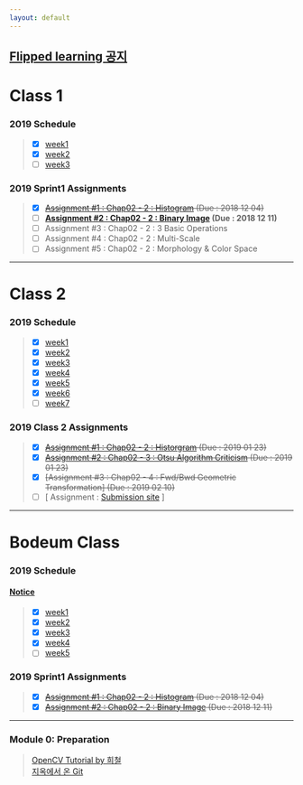 ```yaml
---
layout: default
---
```



## [Flipped learning 공지](./docs/admin.html)



# Class 1
### 2019 Schedule
>- [x] [week1](./docs/sprint1/week1.html)
>- [x] [week2](./docs/sprint1/week2.html)
>- [ ] [week3](./docs/sprint1/week3.html)

### 2019 Sprint1 Assignments  
>- [x] ~~[Assignment #1 : Chap02 - 2 : Histogram](./docs/assignments/assignment1.html) (Due : 2018 12 04)~~
>- [ ] **[Assignment #2 : Chap02 - 2 : Binary Image](./docs/assignments/assignment2.html) (Due : 2018 12 11)**
>- [ ] Assignment #3 : Chap02 - 2 : 3 Basic Operations
>- [ ] Assignment #4 : Chap02 - 2 : Multi-Scale
>- [ ] Assignment #5 : Chap02 - 2 : Morphology & Color Space

---

# Class 2
### 2019 Schedule
>- [x] [week1](./docs/class2/week1.html)
>- [x] [week2](./docs/class2/week2.html)
>- [x] [week3](./docs/class2/week3.html)
>- [x] [week4](./docs/class2/week4.html)  
>- [x] [week5](./docs/class2/week5.html)  
>- [x] [week6](./docs/class2/week6.html)
>- [ ] [week7](./docs/class2/week7.html)

### 2019 Class 2 Assignments  
>- [x] ~~[Assignment #1 : Chap02 - 2 : Historgram](./docs/class2_assignments/assignment1.html) (Due : 2019 01 23)~~
>- [x] ~~[Assignment #2 : Chap02 - 3 : Otsu Algorithm Criticism](./docs/class2_assignments/assignment2.html) (Due : 2019 01 23)~~  
>- [x] ~~[Assignment #3 : Chap02 - 4 : Fwd/Bwd Geometric Transformation] (Due : 2019 02 10)~~  <!-- (./docs/class2_assignments/assignment2.html) -->  
>- [ ] [ Assignment : [Submission site](https://visual.kangwon.ac.kr/assignment/login) ]  

---
# Bodeum Class
### 2019 Schedule
#### [Notice](./docs/Bodeum/notice.html)
>- [x] [week1](./docs/Bodeum/week1.html)
>- [x] [week2](./docs/Bodeum/week2.html)
>- [x] [week3](./docs/Bodeum/week3.html)
>- [x] [week4](./docs/Bodeum/week4.html)
>- [ ] [week5](./docs/Bodeum/week5.html)



### 2019 Sprint1 Assignments 
>- [x] ~~[Assignment #1 : Chap02 - 2 : Histogram](./docs/assignments/assignment1.html) (Due : 2018 12 04)~~
>- [x] ~~[Assignment #2 : Chap02 - 2 : Binary Image](./docs/assignments/assignment2.html) (Due : 2018 12 11)~~


---


### Module 0: Preparation
>[OpenCV Tutorial by 희철](https://docs.google.com/presentation/d/1Uv1geoOMUp7PI4ReuiN8SLE4I6BZglN1viCBqW3DB8Y/edit)  
>[지옥에서 온 Git](https://opentutorials.org/course/2708)  